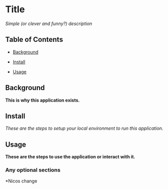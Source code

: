 # Title

*Simple (or clever and funny?) description*

## Table of Contents

- [Background](#background)

- [Install](#install)

- [Usage](#usage)

## Background

**This is why this application exists.**

## Install

*These are the steps to setup your local environment to run this application.*

## Usage

**These are the steps to use the application or interact with it.**

### Any optional sections

*Nicos change
